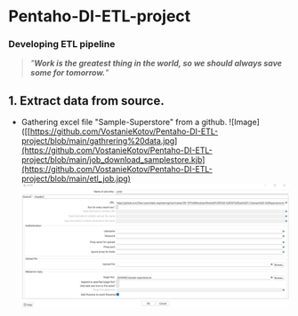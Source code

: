 # Pentaho-DI-ETL-project

### Developing ETL pipeline

>*"***Work is the greatest thing in the world, so we should always save some for tomorrow.***"*

## 1. Extract data from source.
 - Gathering excel file "Sample-Superstore" from a github.
  ![Image]([[https://github.com/VostanieKotov/Pentaho-DI-ETL-project/blob/main/gathrering%20data.jpg](https://github.com/VostanieKotov/Pentaho-DI-ETL-project/blob/main/job_download_samplestore.kjb](https://github.com/VostanieKotov/Pentaho-DI-ETL-project/blob/main/etl_job.jpg)
  ![Image](https://github.com/VostanieKotov/Pentaho-DI-ETL-project/blob/main/gathrering%20data.jpg)
